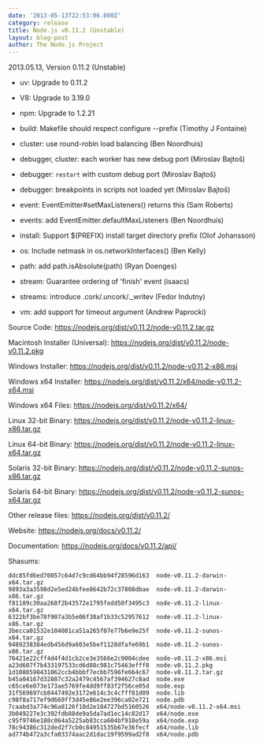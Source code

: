 ```yaml
---
date: '2013-05-13T22:53:06.000Z'
category: release
title: Node.js v0.11.2 (Unstable)
layout: blog-post
author: The Node.js Project
---
```


2013.05.13, Version 0.11.2 (Unstable)

- uv: Upgrade to 0.11.2

- V8: Upgrade to 3.19.0

- npm: Upgrade to 1.2.21

- build: Makefile should respect configure --prefix (Timothy J Fontaine)

- cluster: use round-robin load balancing (Ben Noordhuis)

- debugger, cluster: each worker has new debug port (Miroslav Bajtoš)

- debugger: `restart` with custom debug port (Miroslav Bajtoš)

- debugger: breakpoints in scripts not loaded yet (Miroslav Bajtoš)

- event: EventEmitter#setMaxListeners() returns this (Sam Roberts)

- events: add EventEmitter.defaultMaxListeners (Ben Noordhuis)

- install: Support $(PREFIX) install target directory prefix (Olof Johansson)

- os: Include netmask in os.networkInterfaces() (Ben Kelly)

- path: add path.isAbsolute(path) (Ryan Doenges)

- stream: Guarantee ordering of 'finish' event (isaacs)

- streams: introduce .cork/.uncork/.\_writev (Fedor Indutny)

- vm: add support for timeout argument (Andrew Paprocki)

Source Code: https://nodejs.org/dist/v0.11.2/node-v0.11.2.tar.gz

Macintosh Installer (Universal): https://nodejs.org/dist/v0.11.2/node-v0.11.2.pkg

Windows Installer: https://nodejs.org/dist/v0.11.2/node-v0.11.2-x86.msi

Windows x64 Installer: https://nodejs.org/dist/v0.11.2/x64/node-v0.11.2-x64.msi

Windows x64 Files: https://nodejs.org/dist/v0.11.2/x64/

Linux 32-bit Binary: https://nodejs.org/dist/v0.11.2/node-v0.11.2-linux-x86.tar.gz

Linux 64-bit Binary: https://nodejs.org/dist/v0.11.2/node-v0.11.2-linux-x64.tar.gz

Solaris 32-bit Binary: https://nodejs.org/dist/v0.11.2/node-v0.11.2-sunos-x86.tar.gz

Solaris 64-bit Binary: https://nodejs.org/dist/v0.11.2/node-v0.11.2-sunos-x64.tar.gz

Other release files: https://nodejs.org/dist/v0.11.2/

Website: https://nodejs.org/docs/v0.11.2/

Documentation: https://nodejs.org/docs/v0.11.2/api/

Shasums:

```
ddc85fd6ed70057c64d7c9cd64bb94f28596d163  node-v0.11.2-darwin-x64.tar.gz
9893a3a3598d2e5ed24bfee8642b72c37808dbae  node-v0.11.2-darwin-x86.tar.gz
f81189c30aa268f2b43572e1795fedd50f3495c3  node-v0.11.2-linux-x64.tar.gz
6322bf3be78f907a3b5e06f38af1b33c52957612  node-v0.11.2-linux-x86.tar.gz
3becca01532e104081ca51a265f07e77b6e9e25f  node-v0.11.2-sunos-x64.tar.gz
9489238384edb456d9a603e5bef1128dfafe69b1  node-v0.11.2-sunos-x86.tar.gz
76421e22cff4d4f4d1cb2ce3e3566e2c9004cdee  node-v0.11.2-x86.msi
a23d607f7b433197533cd6d88c981c75463efff8  node-v0.11.2.pkg
1d1080598431062ccb4bbbf7ecbb7596fe664c67  node-v0.11.2.tar.gz
b45a04167d32887c32a2479c4567af394627c8ad  node.exe
c65ce6e073e173ae5769fe4dd9ff83f2f56ce05d  node.exp
31f569697cb8447492e3172e614c3c4cfff81d09  node.lib
c98f8a717ef9d660ff3d45e86e2ee396ca02e721  node.pdb
7caabd3a774c96a8126f10d2e184727bd5160526  x64/node-v0.11.2-x64.msi
3b049227e3c392fdb88de9a5da7ad1ec14c82d17  x64/node.exe
c95f9746e180c064a5225ab83cca604bf918e59a  x64/node.exp
78c94386c312ded2f7cb0c84951535b67e36fecf  x64/node.lib
ad774b472a3cfa03374aac2d1dac19f9599ad2f8  x64/node.pdb
```
